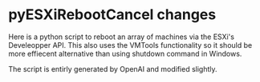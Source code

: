 # pyESXiRebootCancel changes
Here is a python script to reboot an array of machines via the ESXi's Develeopper API. This also uses the VMTools functionality so it should be more effiecent alternative than using shutdown command in Windows.

The script is entirly generated by OpenAI and modified slightly.
